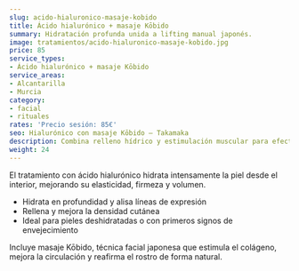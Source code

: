 ```yaml
---
slug: acido-hialuronico-masaje-kobido
title: Ácido hialurónico + masaje Kōbido
summary: Hidratación profunda unida a lifting manual japonés.
image: tratamientos/acido-hialuronico-masaje-kobido.jpg
price: 85
service_types:
- Ácido hialurónico + masaje Kōbido
service_areas:
- Alcantarilla
- Murcia
category:
- facial
- rituales
rates: 'Precio sesión: 85€'
seo: Hialurónico con masaje Kōbido – Takamaka
description: Combina relleno hídrico y estimulación muscular para efecto glow inmediato.
weight: 24
---
```


El tratamiento con ácido hialurónico hidrata intensamente la piel desde el interior, mejorando su elasticidad, firmeza y volumen.

- Hidrata en profundidad y alisa líneas de expresión
- Rellena y mejora la densidad cutánea
- Ideal para pieles deshidratadas o con primeros signos de envejecimiento

Incluye masaje Kōbido, técnica facial japonesa que estimula el colágeno, mejora la circulación y reafirma el rostro de forma natural.
